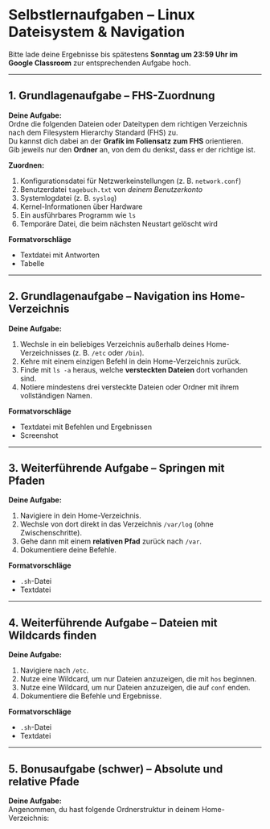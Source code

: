 # Selbstlernaufgaben – Linux Dateisystem & Navigation

Bitte lade deine Ergebnisse bis spätestens **Sonntag um 23:59 Uhr im Google Classroom** zur entsprechenden Aufgabe hoch.  

---

## 1. Grundlagenaufgabe – FHS-Zuordnung

**Deine Aufgabe:**  
Ordne die folgenden Dateien oder Dateitypen dem richtigen Verzeichnis nach dem Filesystem Hierarchy Standard (FHS) zu.  
Du kannst dich dabei an der **Grafik im Foliensatz zum FHS** orientieren.  
Gib jeweils nur den **Ordner** an, von dem du denkst, dass er der richtige ist.  

**Zuordnen:**  
1. Konfigurationsdatei für Netzwerkeinstellungen (z. B. `network.conf`)  
2. Benutzerdatei `tagebuch.txt` von *deinem Benutzerkonto*  
3. Systemlogdatei (z. B. `syslog`)  
4. Kernel-Informationen über Hardware  
5. Ein ausführbares Programm wie `ls`  
6. Temporäre Datei, die beim nächsten Neustart gelöscht wird  

**Formatvorschläge**  
- Textdatei mit Antworten  
- Tabelle  

---

## 2. Grundlagenaufgabe – Navigation ins Home-Verzeichnis

**Deine Aufgabe:**  
1. Wechsle in ein beliebiges Verzeichnis außerhalb deines Home-Verzeichnisses (z. B. `/etc` oder `/bin`).  
2. Kehre mit einem einzigen Befehl in dein Home-Verzeichnis zurück.  
3. Finde mit `ls -a` heraus, welche **versteckten Dateien** dort vorhanden sind.  
4. Notiere mindestens drei versteckte Dateien oder Ordner mit ihrem vollständigen Namen.  

**Formatvorschläge**  
- Textdatei mit Befehlen und Ergebnissen  
- Screenshot  

---

## 3. Weiterführende Aufgabe – Springen mit Pfaden

**Deine Aufgabe:**  
1. Navigiere in dein Home-Verzeichnis.  
2. Wechsle von dort direkt in das Verzeichnis `/var/log` (ohne Zwischenschritte).  
3. Gehe dann mit einem **relativen Pfad** zurück nach `/var`.  
4. Dokumentiere deine Befehle.  

**Formatvorschläge**  
- `.sh`-Datei  
- Textdatei  

---

## 4. Weiterführende Aufgabe – Dateien mit Wildcards finden

**Deine Aufgabe:**  
1. Navigiere nach `/etc`.  
2. Nutze eine Wildcard, um nur Dateien anzuzeigen, die mit `hos` beginnen.  
3. Nutze eine Wildcard, um nur Dateien anzuzeigen, die auf `conf` enden.  
4. Dokumentiere die Befehle und Ergebnisse.  

**Formatvorschläge**  
- `.sh`-Datei  
- Textdatei  

---

## 5. Bonusaufgabe (schwer) – Absolute und relative Pfade

**Deine Aufgabe:**  
Angenommen, du hast folgende Ordnerstruktur in deinem Home-Verzeichnis:  

